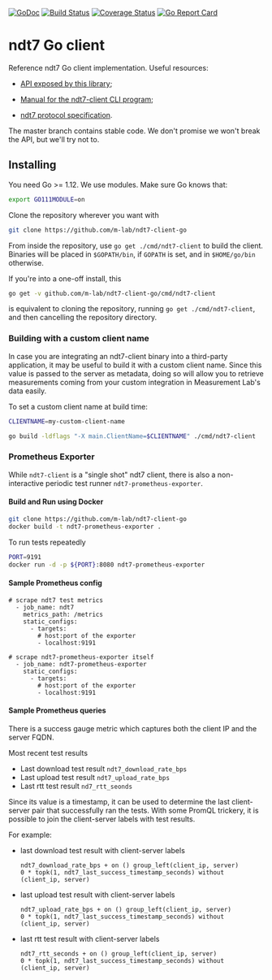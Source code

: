 [![GoDoc](https://godoc.org/github.com/m-lab/ndt7-client-go?status.svg)](https://godoc.org/github.com/m-lab/ndt7-client-go) [![Build Status](https://travis-ci.org/m-lab/ndt7-client-go.svg?branch=master)](https://travis-ci.org/m-lab/ndt7-client-go) [![Coverage Status](https://coveralls.io/repos/github/m-lab/ndt7-client-go/badge.svg?branch=master)](https://coveralls.io/github/m-lab/ndt7-client-go?branch=master) [![Go Report Card](https://goreportcard.com/badge/github.com/m-lab/ndt7-client-go)](https://goreportcard.com/report/github.com/m-lab/ndt7-client-go)

# ndt7 Go client

Reference ndt7 Go client implementation. Useful resources:

- [API exposed by this library](
    https://godoc.org/github.com/m-lab/ndt7-client-go
);

- [Manual for the ndt7-client CLI program](
    https://godoc.org/github.com/m-lab/ndt7-client-go/cmd/ndt7-client
);

- [ndt7 protocol specification](
    https://github.com/m-lab/ndt-server/blob/master/spec/ndt7-protocol.md
).

The master branch contains stable code. We don't promise we won't break
the API, but we'll try not to.

## Installing

You need Go >= 1.12. We use modules. Make sure Go knows that:

```bash
export GO111MODULE=on
```

Clone the repository wherever you want with

```bash
git clone https://github.com/m-lab/ndt7-client-go
```

From inside the repository, use `go get ./cmd/ndt7-client` to
build the client. Binaries will be placed in `$GOPATH/bin`, if
`GOPATH` is set, and in `$HOME/go/bin` otherwise.

If you're into a one-off install, this

```bash
go get -v github.com/m-lab/ndt7-client-go/cmd/ndt7-client
```

is equivalent to cloning the repository, running `go get ./cmd/ndt7-client`,
and then cancelling the repository directory.

### Building with a custom client name

In case you are integrating an ndt7-client binary into a third-party
application, it may be useful to build it with a custom client name. Since this
value is passed to the server as metadata, doing so will allow you to retrieve
measurements coming from your custom integration in Measurement Lab's data
easily.

To set a custom client name at build time:

```bash
CLIENTNAME=my-custom-client-name

go build -ldflags "-X main.ClientName=$CLIENTNAME" ./cmd/ndt7-client
```

### Prometheus Exporter

While `ndt7-client` is a "single shot" ndt7 client, there is also a
non-interactive periodic test runner `ndt7-prometheus-exporter`.

#### Build and Run using Docker

```bash
git clone https://github.com/m-lab/ndt7-client-go
docker build -t ndt7-prometheus-exporter .
```

To run tests repeatedly

```bash
PORT=9191
docker run -d -p ${PORT}:8080 ndt7-prometheus-exporter
```

#### Sample Prometheus config

```
# scrape ndt7 test metrics
  - job_name: ndt7
    metrics_path: /metrics
    static_configs:
	  - targets:
	    # host:port of the exporter
	    - localhost:9191

# scrape ndt7-prometheus-exporter itself
  - job_name: ndt7-prometheus-exporter
    static_configs:
	  - targets:
	    # host:port of the exporter
		- localhost:9191
```

#### Sample Prometheus queries

There is a success gauge metric which captures both the client IP and
the server FQDN.

Most recent test results

- Last download test result `ndt7_download_rate_bps`
- Last upload test result `ndt7_upload_rate_bps`
- Last rtt test result `nd7_rtt_seonds`

Since its value is a timestamp, it can be used to determine the last
client-server pair that successfully ran the tests. With some PromQL
trickery, it is possible to join the client-server labels with test
results.

For example:

- last download test result with client-server labels

  ```
  ndt7_download_rate_bps + on () group_left(client_ip, server)
  0 * topk(1, ndt7_last_success_timestamp_seconds) without (client_ip, server)
  ```

- last upload test result with client-server labels

  ```
  ndt7_upload_rate_bps + on () group_left(client_ip, server)
  0 * topk(1, ndt7_last_success_timestamp_seconds) without (client_ip, server)
  ```

- last rtt test result with client-server labels

  ```
  ndt7_rtt_seconds + on () group_left(client_ip, server)
  0 * topk(1, ndt7_last_success_timestamp_seconds) without (client_ip, server)
  ```
